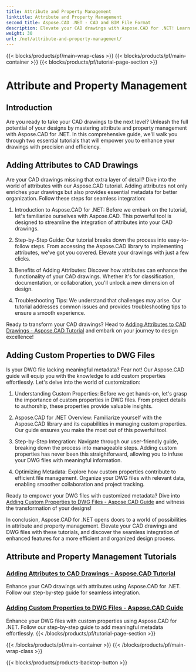 ```yaml
---
title: Attribute and Property Management
linktitle: Attribute and Property Management
second_title: Aspose.CAD .NET - CAD and BIM File Format
description: Elevate your CAD drawings with Aspose.CAD for .NET! Learn to add attributes and custom properties seamlessly through tutorials. Enhance your designs effortlessly.
weight: 30
url: /net/attribute-and-property-management/
---
```


{{< blocks/products/pf/main-wrap-class >}}
{{< blocks/products/pf/main-container >}}
{{< blocks/products/pf/tutorial-page-section >}}

# Attribute and Property Management



## Introduction

Are you ready to take your CAD drawings to the next level? Unleash the full potential of your designs by mastering attribute and property management with Aspose.CAD for .NET. In this comprehensive guide, we'll walk you through two essential tutorials that will empower you to enhance your drawings with precision and efficiency.

## Adding Attributes to CAD Drawings

Are your CAD drawings missing that extra layer of detail? Dive into the world of attributes with our Aspose.CAD tutorial. Adding attributes not only enriches your drawings but also provides essential metadata for better organization. Follow these steps for seamless integration:

1. Introduction to Aspose.CAD for .NET: Before we embark on the tutorial, let's familiarize ourselves with Aspose.CAD. This powerful tool is designed to streamline the integration of attributes into your CAD drawings.

2. Step-by-Step Guide: Our tutorial breaks down the process into easy-to-follow steps. From accessing the Aspose.CAD library to implementing attributes, we've got you covered. Elevate your drawings with just a few clicks.

3. Benefits of Adding Attributes: Discover how attributes can enhance the functionality of your CAD drawings. Whether it's for classification, documentation, or collaboration, you'll unlock a new dimension of design.

4. Troubleshooting Tips: We understand that challenges may arise. Our tutorial addresses common issues and provides troubleshooting tips to ensure a smooth experience.

Ready to transform your CAD drawings? Head to [Adding Attributes to CAD Drawings - Aspose.CAD Tutorial](./adding-attributes-to-cad-drawings/) and embark on your journey to design excellence!

## Adding Custom Properties to DWG Files

Is your DWG file lacking meaningful metadata? Fear not! Our Aspose.CAD guide will equip you with the knowledge to add custom properties effortlessly. Let's delve into the world of customization:

1. Understanding Custom Properties: Before we get hands-on, let's grasp the importance of custom properties in DWG files. From project details to authorship, these properties provide valuable insights.

2. Aspose.CAD for .NET Overview: Familiarize yourself with the Aspose.CAD library and its capabilities in managing custom properties. Our guide ensures you make the most out of this powerful tool.

3. Step-by-Step Integration: Navigate through our user-friendly guide, breaking down the process into manageable steps. Adding custom properties has never been this straightforward, allowing you to infuse your DWG files with meaningful information.

4. Optimizing Metadata: Explore how custom properties contribute to efficient file management. Organize your DWG files with relevant data, enabling smoother collaboration and project tracking.

Ready to empower your DWG files with customized metadata? Dive into [Adding Custom Properties to DWG Files - Aspose.CAD Guide](./adding-custom-properties-to-dwg/) and witness the transformation of your designs!

In conclusion, Aspose.CAD for .NET opens doors to a world of possibilities in attribute and property management. Elevate your CAD drawings and DWG files with these tutorials, and discover the seamless integration of enhanced features for a more efficient and organized design process.
## Attribute and Property Management Tutorials
### [Adding Attributes to CAD Drawings - Aspose.CAD Tutorial](./adding-attributes-to-cad-drawings/)
Enhance your CAD drawings with attributes using Aspose.CAD for .NET. Follow our step-by-step guide for seamless integration.
### [Adding Custom Properties to DWG Files - Aspose.CAD Guide](./adding-custom-properties-to-dwg/)
Enhance your DWG files with custom properties using Aspose.CAD for .NET. Follow our step-by-step guide to add meaningful metadata effortlessly.
{{< /blocks/products/pf/tutorial-page-section >}}

{{< /blocks/products/pf/main-container >}}
{{< /blocks/products/pf/main-wrap-class >}}

{{< blocks/products/products-backtop-button >}}
